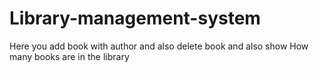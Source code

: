 # Library-management-system
Here you add book with author and also delete book and also show How many books are in the library
